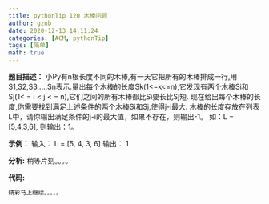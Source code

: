 ```yaml
---
title: pythonTip 120 木棒问题
author: gznb
date: 2020-12-13 14:11:24
categories: [ACM, pythonTip]
tags: [简单]
math: true
---
```


**题目描述：**
小Py有n根长度不同的木棒,有一天它把所有的木棒排成一行,用S1,S2,S3,...,Sn表示.量出每个木棒的长度Sk(1<=k<=n),它发现有两个木棒Si和Sj(1< = i < j < = n),它们之间的所有木棒都比Si要长比Sj短. 
现在给出每个木棒的长度,你需要找到满足上述条件的两个木棒Si和Sj,使得j-i最大. 木棒的长度存放在列表L中，请你输出满足条件的j-i的最大值，如果不存在，则输出-1。
如：L = [5,4,3,6], 则输出：1。

**示例：**
输入：
L = [5, 4, 3, 6]
输出：
1


**分析:**
稍等片刻。。。。

**代码:**
```python
精彩马上继续。。。。。
```
